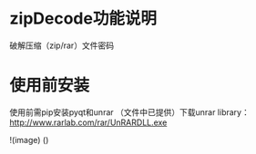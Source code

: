 # zipDecode功能说明
破解压缩（zip/rar）文件密码
# 使用前安装
使用前需pip安装pyqt和unrar
（文件中已提供）下载unrar library：http://www.rarlab.com/rar/UnRARDLL.exe 

!(image)
()
